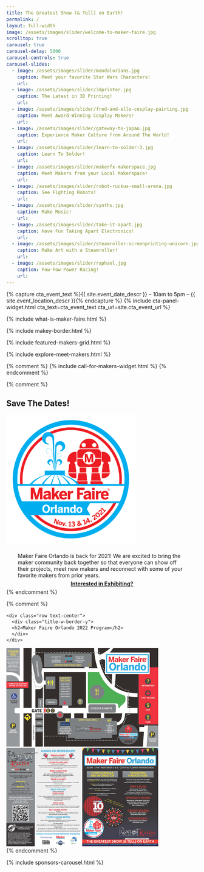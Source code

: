 ```yaml
---
title: The Greatest Show (& Tell) on Earth!
permalink: /
layout: full-width
image: /assets/images/slider/welcome-to-maker-faire.jpg  
scrolltop: true
carousel: true
carousel-delay: 5000
carousel-controls: true
carousel-slides:
  - image: /assets/images/slider/mandalorians.jpg
    caption: Meet your favorite Star Wars Characters!
    url:
  - image: /assets/images/slider/3dprinter.jpg
    caption: The Latest in 3D Printing!
    url:
  - image: /assets/images/slider/fred-and-elle-cosplay-painting.jpg
    caption: Meet Award-Winning Cosplay Makers!
    url:
  - image: /assets/images/slider/gateway-to-japan.jpg
    caption: Experience Maker Culture from Around The World!
    url:
  - image: /assets/images/slider/learn-to-solder-3.jpg
    caption: Learn To Solder!
    url:
  - image: /assets/images/slider/makerfx-makerspace.jpg
    caption: Meet Makers from your Local Makerspace!
    url:
  - image: /assets/images/slider/robot-ruckus-small-arena.jpg
    caption: See Fighting Robots!
    url:
  - image: /assets/images/slider/synths.jpg
    caption: Make Music!
    url:
  - image: /assets/images/slider/take-it-apart.jpg
    caption: Have Fun Taking Apart Electronics!
    url:
  - image: /assets/images/slider/steamroller-screenprinting-unicorn.jpg
    caption: Make Art with a Steamroller!
    url:  
  - image: /assets/images/slider/raphael.jpg
    caption: Pow-Pow-Power Racing!
    url:
---
```


{% capture cta_event_text %}{{ site.event_date_descr }} – 10am to 5pm – {{ site.event_location_descr }}{% endcapture %} {% include cta-panel-widget.html cta_text=cta_event_text cta_url=site.cta_event_url %}

{% include what-is-maker-faire.html %}

{% include makey-border.html %}


{% include featured-makers-grid.html %}

{% include explore-meet-makers.html %}



{% comment %}
{% include call-for-makers-widget.html %}
{% endcomment %}


{% comment %}

<section class="content-panel">
<div class="container">
<div class="row">
<div class="col-xs-12 text-center padbottom">
<h2>Save The Dates!</h2>
</div>
</div>
<div class="row">
<div class="col-sm-3"></div>
<div class="col-sm-6 text-center">
<img class="aligncenter size-full " src="assets/images/site-branding/2021/MFO2021_Round_logo_V3_w_date.png" alt="MFO2021 Logo" width="340" height="340"><p></p>
<p style="margin: 20px 30px 5px 30px">Maker Faire Orlando is back for 2021! We are excited to bring the maker community back together so that everyone can show off their projects, meet new makers and reconnect with some of your favorite makers from prior years.</p>
<p style="margin: 5px 30px 5px 30px;font-weight: bold;text-align: center"><a href="/exhibit-at-maker-faire-orlando">Interested in Exhibiting?</a></p>
</div>
</div>
</div>
<div class="flag-banner"></div>
</section>
{% endcomment %}


{% comment %}
<section class="content-panel">
<div class="container">


    <div class="row text-center">
      <div class="title-w-border-y">
      <h2>Maker Faire Orlando 2022 Program</h2>
      </div>
    </div>

<div class="row">

<div class="col-sm-6 text-center">
<a href="/assets/images/program/MFO_2022_Program.pdf"><img src="/assets/images/program/MFO_2022_Program_Page_1-web.jpg" alt="Maker Faire Orlando 2022 event program page 1" width="400" /></a>
</div>

<div class="col-sm-6 text-center">
<a href="/assets/images/program/MFO_2022_Program.pdf"><img src="/assets/images/program/MFO_2022_Program_Page_2-web.jpg" alt="Maker Faire Orlando 2022 event program page 2" width="400" /></a>

</div>
</div>
</div>
<div class="flag-banner"></div>
</section>
{% endcomment %}

{% include sponsors-carousel.html %}
